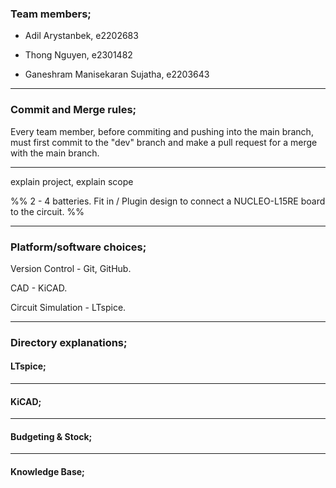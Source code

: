 ### Team members;
- Adil Arystanbek, e2202683

- Thong Nguyen, e2301482

- Ganeshram Manisekaran Sujatha, e2203643

---
### Commit and Merge rules;
Every team member, before commiting and pushing into the main branch, must first commit to the "dev" branch and make a pull request for a merge with the main branch.

---
explain project, explain scope

%%
2 - 4 batteries.
Fit in / Plugin design to connect a NUCLEO-L15RE board to the circuit.
%%

---
### Platform/software choices;
Version Control - Git, GitHub.

CAD - KiCAD.

Circuit Simulation - LTspice.

---
### Directory explanations;
#### LTspice;


---
#### KiCAD;


---
#### Budgeting & Stock;


---
#### Knowledge Base;
